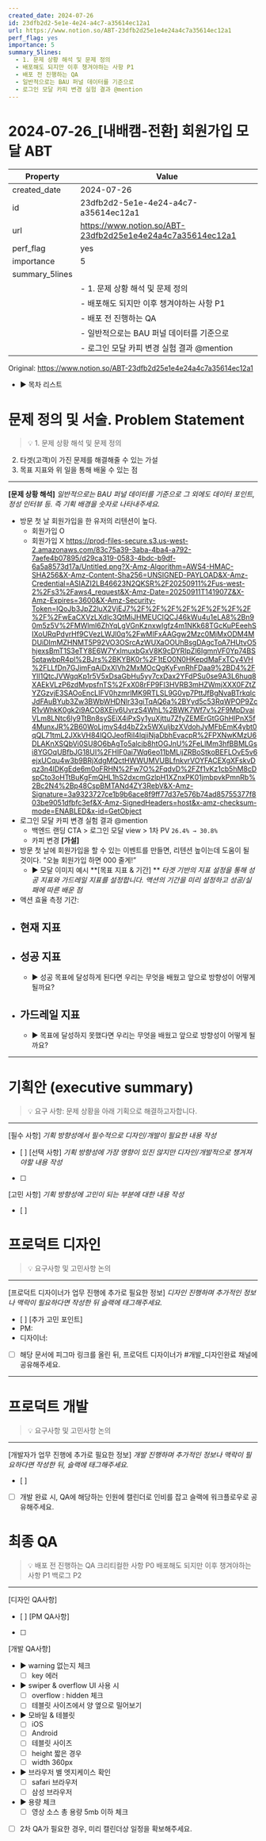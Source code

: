 ```yaml
---
created_date: 2024-07-26
id: 23dfb2d2-5e1e-4e24-a4c7-a35614ec12a1
url: https://www.notion.so/ABT-23dfb2d25e1e4e24a4c7a35614ec12a1
perf_flag: yes
importance: 5
summary_5lines:
  - 1. 문제 상황 해석 및 문제 정의
  - 배포해도 되지만 이후 챙겨야하는 사항 P1
  - 배포 전 진행하는 QA
  - 일반적으로는 BAU 퍼널 데이터를 기준으로
  - 로그인 모달 카피 변경 실험 결과 @mention
---
```


# 2024-07-26_[내배캠-전환] 회원가입 모달 ABT

| Property | Value |
| --- | --- |
| created_date | 2024-07-26 |
| id | 23dfb2d2-5e1e-4e24-a4c7-a35614ec12a1 |
| url | https://www.notion.so/ABT-23dfb2d25e1e4e24a4c7a35614ec12a1 |
| perf_flag | yes |
| importance | 5 |
| summary_5lines | |
|  | - 1. 문제 상황 해석 및 문제 정의 |
|  | - 배포해도 되지만 이후 챙겨야하는 사항 P1 |
|  | - 배포 전 진행하는 QA |
|  | - 일반적으로는 BAU 퍼널 데이터를 기준으로 |
|  | - 로그인 모달 카피 변경 실험 결과 @mention |

Original: https://www.notion.so/ABT-23dfb2d25e1e4e24a4c7a35614ec12a1

- ▶ 목차 리스트

#  문제 정의 및 서술. Problem Statement
> 💡 1. 문제 상황 해석 및 문제 정의
2. 타겟(고객)이 가진 문제를 해결해줄 수 있는 가설
3. 목표 지표와 위 일을 통해 배울 수 있는 점

  ---
  **[문제 상황 해석]**
  *일반적으로는 BAU 퍼널 데이터를 기준으로
그 외에도 데이터 포인트, 정성 인터뷰 등. 즉 기획 배경을 숫자로 나타내주세요.*
  - 방문 첫 날 회원가입을 한 유저의 리텐션이 높다.
    - 회원가입 O
    - 회원가입 X
    https://prod-files-secure.s3.us-west-2.amazonaws.com/83c75a39-3aba-4ba4-a792-7aefe4b07895/d29ca319-0583-4bdc-b9df-6a5a8573d17a/Untitled.png?X-Amz-Algorithm=AWS4-HMAC-SHA256&X-Amz-Content-Sha256=UNSIGNED-PAYLOAD&X-Amz-Credential=ASIAZI2LB46623N2QKSR%2F20250911%2Fus-west-2%2Fs3%2Faws4_request&X-Amz-Date=20250911T141907Z&X-Amz-Expires=3600&X-Amz-Security-Token=IQoJb3JpZ2luX2VjEJ7%2F%2F%2F%2F%2F%2F%2F%2F%2F%2FwEaCXVzLXdlc3QtMiJHMEUCIQCJ46kWu4u1eLA8%2Bn90m5z5V%2FMWlml6ZhYqLgVGnKznxwIgfz4m1NKk68TGcKuPEeehSIXoURqPdyrHf9CVezLWJl0q%2FwMIFxAAGgw2Mzc0MjMxODM4MDUiDImMZHNMT5P92VO3OSrcAzWUXaOOUhBsgDAgcToA7HUtvO5hjexsBmT1S3eTY8E6W7YxImuxbGxV8K9cDYRlpZl6IgmnVF0Yp74BS5ptawbpR4pl%2BJrs%2BKYBK0r%2F1tEO0N0HKepdMaFxTCy4VH%2FLLfDn7GJimFqAiDxXlVh2MxMOcQgKyFvnRhFDaa9%2BD4%2FYlI1QtcJVWgqKp1r5V5xDsaGbHu5yy7cxDax2YFdPSu0se9A3L6huq8XAEkVLzP6zdMvpsfnTS%2FxX08rFP9Fl3HVRB3mHZWmjXXX0FZtZYZGzvjE3SAOoEncLIFV0hzmrlMK9RTLSL9G0vp7PttJfBgNvaBTrkqlcJdFAuBYub3Zw3BWbWHDNlr33giTqAQ6a%2BYyd5c53RqWPOP9ZcR1vWhkK0gk2i9ACO8XEiv6UvrzS4WhL%2BWK7Wf7v%2F9MpDvaiVLm8LNtc6Iy9TtBn8sySEiX4iPxSy1yuXjttu7ZfyZEMErGtGGhHlPnX5f4MunxJR%2B60WoLjmvS4d4bZ2x5WXuljbzXVdohJyMFbEmK4ybt0qQL71tmL2JXkVH84lQOJeofRiI4lqjiNjaDbhEvacpR%2FPXNwKMzU6DLAKnXSQbVi0SU8O6bAgTo5alcib8htOGJnU%2FeLlMm3hfBBMLGsi8YGOqUBfbJG18UI%2FHIF0ai7Wq6eo11bMLijZRBoStkoBEFLOvE5v6ejxUCqu4w3b9BRjXdgMQctHWWUMVUBLfnkvrVOYFACEXgXFskvDqz3n4lDKgEde6m0oFRHN%2Fw7O%2FqdvD%2FZf1vKz1cb5hM8cDspCto3oHTtBuKgFmQHL1hS2dxcmGzlpH1XZnxPK01jmbpvkPmnRb%2Bc2N4%2Bp48CspBMTANd4ZY3RebV&X-Amz-Signature=3a9323727ce1b9b6ace8f9ff77d37e576b74ad85755377f803be9051dfbfc3ef&X-Amz-SignedHeaders=host&x-amz-checksum-mode=ENABLED&x-id=GetObject
  - 로그인 모달 카피 변경 실험 결과 @mention 
    - 백엔드 랜딩 CTA > 로그인 모달 view > 1차 PV `26.4% → 30.8%`
    - 카피 변경
  **[가설]**
  - 방문 첫 날에 회원가입을 할 수 있는 이벤트를 만들면, 리텐션 높이는데 도움이 될 것이다. 
    "오늘 회원가입 하면 000 줄게!”
    - ▶ 모달 이미지 예시
  **[목표 지표 & 기간] **
  *타겟 기반의 지표 설정을 통해 성공 지표와 가드레일 지표를 설정합니다. 
액션의 기간을 미리 설정하고 성공/실패에 따른 배운 점*
  - 액션 효율 측정 기간: 
  - 현재 지표
    - 
  - 성공 지표
    - 
    - ▶ 성공 목표에 달성하게 된다면 우리는 무엇을 배웠고 앞으로 방향성이 어떻게 될까요?
  - 가드레일 지표
    - 
    - ▶ 목표에 달성하지 못했다면 우리는 무엇을 배웠고 앞으로 방향성이 어떻게 될까요?

  ---

#  기획안 (executive summary)
> 💡 요구 사항: 문제 상황을 아래 기획으로 해결하고자합니다.

  ---
  [필수 사항]
  *기획 방향성에서 필수적으로 디자인/개발이 필요한 내용 작성*
  - [ ] 
  [선택 사항]
  *기획 방향성에 가장 영향이 있진 않지만 디자인/개발적으로 챙겨져야할 내용 작성*
  - [ ] 
  [고민 사항]
  *기획 방향성에 고민이 되는 부분에 대한 내용 작성*
  - [ ] 

#  프로덕트 디자인
> 💡 요구사항 및 고민사항 논의

  ---
  [프로덕트 디자이너가 업무 진행에 추가로 필요한 정보]
  *디자인 진행하며 추가적인 정보나 맥락이 필요하다면 작성한 뒤 슬랙에 태그해주세요.*
  - [ ] 
  [추가 고민 포인트]
  - PM:
  - 디자이너: 
  - [ ] 해당 문서에 피그마 링크를 올린 뒤, 프로덕트 디자이너가 #개발_디자인완료 채널에 공유해주세요.

---

#  프로덕트 개발
> 💡 요구사항 및 고민사항 논의

  ---
  [개발자가 업무 진행에 추가로 필요한 정보]
  *개발 진행하며 추가적인 정보나 맥락이 필요하다면 작성한 뒤, 슬랙에 태그해주세요.*
  - [ ] 
  - [ ] 개발 완료 시, QA에 해당하는 인원에 캘린더로 인비를 잡고 슬랙에 워크플로우로 공유해주세요.

#  최종 QA
> 💡 배포 전 진행하는 QA
크리티컬한 사항 P0
배포해도 되지만 이후 챙겨야하는 사항 P1
백로그 P2

  ---
  [디자인 QA사항]
  - [ ] 
  [PM QA사항]
  - [ ] 
  [개발 QA사항]
  - ▶ warning 없는지 체크
    - [ ] key 에러
  - ▶ swiper & overflow UI 사용 시 
    - [ ] overflow : hidden 체크 
    - [ ] 테블릿 사이즈에서 양 옆으로 밀어보기 
  - ▶ 모바일 & 테블릿
    - [ ] iOS
    - [ ] Android
    - [ ] 테블릿 사이즈
    - [ ] height 짧은 경우 
    - [ ] width 360px 
  - ▶ 브라우저 별 엣지케이스 확인
    - [ ] safari 브라우저
    - [ ] 삼성 브라우저
  - ▶ 용량 체크
    - [ ] 영상 소스 총 용량 5mb 이하 체크 
  - [ ] 2차 QA가 필요한 경우, 미리 캘린더상 일정을 확보해주세요.
